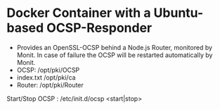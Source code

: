 # Docker Container with a Ubuntu-based OCSP-Responder
  - Provides an OpenSSL-OCSP behind a Node.js Router, monitored by Monit. In case of failure the OCSP will be restarted      automatically by Monit.
  - OCSP: /opt/pki/OCSP
  - index.txt /opt/pki/ca
  - Router: /opt/pki/Router
  
Start/Stop OCSP : /etc/init.d/ocsp <start|stop>

